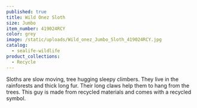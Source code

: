 ```yaml
---
published: true
title: Wild Onez Sloth
size: Jumbo
item_number: 419024RCY
color: grey
image: /static/uploads/Wild_onez_Jumbo_Sloth_419024RCY.jpg
catalog:
  - sealife-wildlife
product_collections:
  - Recycle
---
```

Sloths are slow moving, tree hugging sleepy climbers. They live in the rainforests and thick long fur. Their long claws help them to hang from the trees. This guy is made from recycled materials and comes with a recycled symbol.
